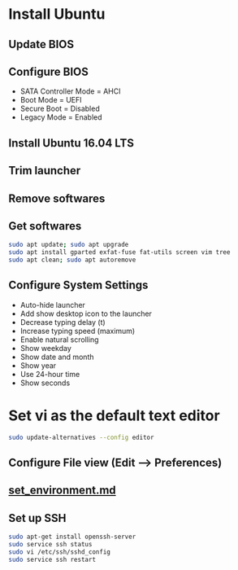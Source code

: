 # Install Ubuntu

## Update BIOS

## Configure BIOS

-   SATA Controller Mode = AHCI
-   Boot Mode = UEFI
-   Secure Boot = Disabled
-   Legacy Mode = Enabled

## Install Ubuntu 16.04 LTS

## Trim launcher

## Remove softwares

## Get softwares

```sh
sudo apt update; sudo apt upgrade
sudo apt install gparted exfat-fuse fat-utils screen vim tree
sudo apt clean; sudo apt autoremove
```

## Configure System Settings

-   Auto-hide launcher
-   Add show desktop icon to the launcher
-   Decrease typing delay (t)
-   Increase typing speed (maximum)
-   Enable natural scrolling
-   Show weekday
-   Show date and month
-   Show year
-   Use 24-hour time
-   Show seconds

# Set vi as the default text editor

```sh
sudo update-alternatives --config editor
```

## Configure File view (Edit --> Preferences)

## [set_environment.md](set_environment.md)

## Set up SSH

```sh
sudo apt-get install openssh-server
sudo service ssh status
sudo vi /etc/ssh/sshd_config
sudo service ssh restart
```
